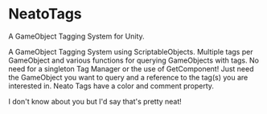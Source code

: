 # NeatoTags
A GameObject Tagging System for Unity.


A GameObject Tagging System using ScriptableObjects. Multiple tags per GameObject and various functions for querying GameObjects with tags. 
No need for a singleton Tag Manager or the use of GetComponent! Just need the GameObject you want to query and a reference to the tag(s) you are interested in. 
Neato Tags have a color and comment property.

I don't know about you but I'd say that's pretty neat!

